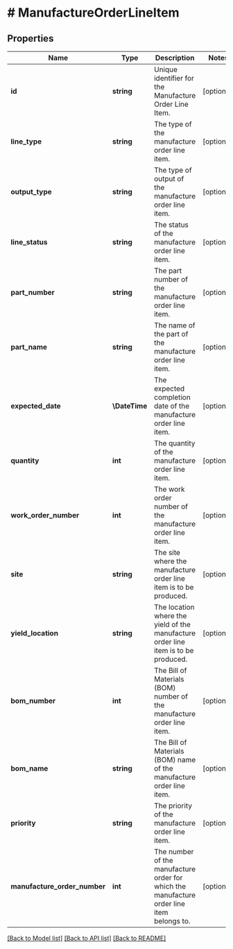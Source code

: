 # # ManufactureOrderLineItem

## Properties

Name | Type | Description | Notes
------------ | ------------- | ------------- | -------------
**id** | **string** | Unique identifier for the Manufacture Order Line Item. | [optional]
**line_type** | **string** | The type of the manufacture order line item. | [optional]
**output_type** | **string** | The type of output of the manufacture order line item. | [optional]
**line_status** | **string** | The status of the manufacture order line item. | [optional]
**part_number** | **string** | The part number of the manufacture order line item. | [optional]
**part_name** | **string** | The name of the part of the manufacture order line item. | [optional]
**expected_date** | **\DateTime** | The expected completion date of the manufacture order line item. | [optional]
**quantity** | **int** | The quantity of the manufacture order line item. | [optional]
**work_order_number** | **int** | The work order number of the manufacture order line item. | [optional]
**site** | **string** | The site where the manufacture order line item is to be produced. | [optional]
**yield_location** | **string** | The location where the yield of the manufacture order line item is to be produced. | [optional]
**bom_number** | **int** | The Bill of Materials (BOM) number of the manufacture order line item. | [optional]
**bom_name** | **string** | The Bill of Materials (BOM) name of the manufacture order line item. | [optional]
**priority** | **string** | The priority of the manufacture order line item. | [optional]
**manufacture_order_number** | **int** | The number of the manufacture order for which the manufacture order line item belongs to. | [optional]

[[Back to Model list]](../../README.md#models) [[Back to API list]](../../README.md#endpoints) [[Back to README]](../../README.md)

